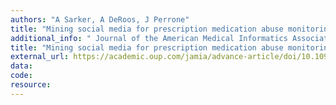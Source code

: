 ```yaml
---
authors: "A Sarker, A DeRoos, J Perrone"
title: "Mining social media for prescription medication abuse monitoring: a review and proposal for a data-centric framework"
additional_info: " Journal of the American Medical Informatics Association. doi: 10.1093/jamia/ocz162"
title: "Mining social media for prescription medication abuse monitoring: a review and proposal for a data-centric framework. Journal of the American Medical Informatics Association. 2019." 
external_url: https://academic.oup.com/jamia/advance-article/doi/10.1093/jamia/ocz162/5581276
data:
code:
resource:
---
```

